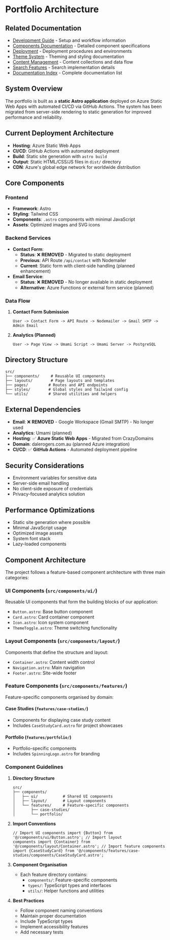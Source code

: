 # Portfolio Architecture

## Related Documentation

- [Development Guide](./DEVELOPMENT.md) - Setup and workflow information
- [Components Documentation](./docs/COMPONENTS.md) - Detailed component specifications
- [Deployment](./docs/DEPLOYMENT.md) - Deployment procedures and environments
- [Theme System](./src/styles/THEME.md) - Theming and styling documentation
- [Content Management](./docs/CONTENT.md) - Content collections and data flow
- [Search Features](./docs/SEARCH.md) - Search implementation details
- [Documentation Index](./docs/README.md) - Complete documentation list

## System Overview

The portfolio is built as a **static Astro application** deployed on Azure Static Web Apps with automated CI/CD via GitHub Actions. The system has been migrated from server-side rendering to static generation for improved performance and reliability.

## Current Deployment Architecture

- **Hosting**: Azure Static Web Apps
- **CI/CD**: GitHub Actions with automated deployment
- **Build**: Static site generation with `astro build`
- **Output**: Static HTML/CSS/JS files in `dist/` directory
- **CDN**: Azure's global edge network for worldwide distribution

## Core Components

### Frontend

- **Framework**: Astro
- **Styling**: Tailwind CSS
- **Components**: `.astro` components with minimal JavaScript
- **Assets**: Optimized images and SVG icons

### Backend Services

- **Contact Form**:
  - **Status**: ❌ **REMOVED** - Migrated to static deployment
  - **Previous**: API Route `/api/contact` with Nodemailer
  - **Current**: Static form with client-side handling (planned enhancement)
- **Email Service**:
  - **Status**: ❌ **REMOVED** - No longer available in static deployment
  - **Alternative**: Azure Functions or external form service (planned)

### Data Flow

1. **Contact Form Submission**

   ```
   User -> Contact Form -> API Route -> Nodemailer -> Gmail SMTP -> Admin Email
   ```

2. **Analytics (Planned)**
   ```
   User -> Page View -> Umami Script -> Umami Server -> PostgreSQL
   ```

## Directory Structure

```
src/
├── components/     # Reusable UI components
├── layouts/        # Page layouts and templates
├── pages/         # Routes and API endpoints
├── styles/        # Global styles and Tailwind config
└── utils/         # Shared utilities and helpers
```

## External Dependencies

- **Email**: ❌ **REMOVED** - Google Workspace (Gmail SMTP) - No longer used
- **Analytics**: Umami (planned)
- **Hosting**: ✅ **Azure Static Web Apps** - Migrated from CrazyDomains
- **Domain**: dalerogers.com.au (planned Azure integration)
- **CI/CD**: ✅ **GitHub Actions** - Automated deployment pipeline

## Security Considerations

- Environment variables for sensitive data
- Server-side email handling
- No client-side exposure of credentials
- Privacy-focused analytics solution

## Performance Optimizations

- Static site generation where possible
- Minimal JavaScript usage
- Optimized image assets
- System font stack
- Lazy-loaded components

## Component Architecture

The project follows a feature-based component architecture with three main categories:

### UI Components (`src/components/ui/`)

Reusable UI components that form the building blocks of our application:

- `Button.astro`: Base button component
- `Card.astro`: Card container component
- `Icon.astro`: Icon system component
- `ThemeToggle.astro`: Theme switching functionality

### Layout Components (`src/components/layout/`)

Components that define the structure and layout:

- `Container.astro`: Content width control
- `Navigation.astro`: Main navigation
- `Footer.astro`: Site-wide footer

### Feature Components (`src/components/features/`)

Feature-specific components organised by domain:

#### Case Studies (`features/case-studies/`)

- Components for displaying case study content
- Includes `CaseStudyCard.astro` for project showcases

#### Portfolio (`features/portfolio/`)

- Portfolio-specific components
- Includes `SpinningLogo.astro` for branding

### Component Guidelines

1. **Directory Structure**

   ```
   src/
   ├── components/
   │   ├── ui/           # Shared UI components
   │   ├── layout/       # Layout components
   │   └── features/     # Feature-specific components
   │       ├── case-studies/
   │       └── portfolio/
   ```

2. **Import Conventions**

   ```astro
   // Import UI components import {Button} from '@/components/ui/Button.astro'; // Import layout
   components import {Container} from '@/components/layout/Container.astro'; // Import feature components
   import {CaseStudyCard} from '@/components/features/case-studies/components/CaseStudyCard.astro';
   ```

3. **Component Organisation**
   - Each feature directory contains:
     - `components/`: Feature-specific components
     - `types/`: TypeScript types and interfaces
     - `utils/`: Helper functions and utilities

4. **Best Practices**
   - Follow component naming conventions
   - Maintain proper documentation
   - Include TypeScript types
   - Implement accessibility features
   - Add necessary tests
